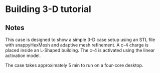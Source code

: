 # Building 3-D tutorial

## Notes

This case is designed to show a simple 3-D case setup using an STL file with snappyHexMesh and adaptive mesh refinement. A c-4 charge is placed inside an L-Shaped building. The c-4 is activated using the linear activation model.

The case takes approximately 5 min to run on a four-core desktop.


